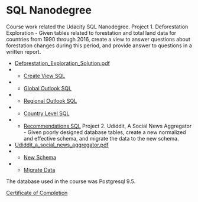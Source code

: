 # SQL Nanodegree
Course work related the Udacity SQL Nanodegree.
Project 1. Deforestation Exploration - Given tables related to forestation and total land data for countries from 1990 through 2016, create a view to answer questions about forestation changes during this period, and provide answer to questions in a written report.
* [Deforestation_Exploration_Solution.pdf](https://github.com/brian-sigurdson/udacity-nano-sql/tree/main/0_intro_to_sql/project/Deforestation_Exploration_Solution.pdf)
* * [Create View SQL](https://github.com/brian-sigurdson/udacity-nano-sql/blob/main/0_intro_to_sql/project/create_forestation_view.sql)
* * [Global Outlook SQL](https://github.com/brian-sigurdson/udacity-nano-sql/blob/main/0_intro_to_sql/project/global_situation.sql)
* * [Regional Outlook SQL](https://github.com/brian-sigurdson/udacity-nano-sql/blob/main/0_intro_to_sql/project/regional_outlook.sql)
* * [Country Level SQL](https://github.com/brian-sigurdson/udacity-nano-sql/blob/main/0_intro_to_sql/project/country_level_detail.sql)
* * [Recommendations SQL](https://github.com/brian-sigurdson/udacity-nano-sql/blob/main/0_intro_to_sql/project/recommendations.sql)
Project 2. Udiddit, A Social News Aggregator - Given poorly designed database tables, create a new normalized and effective schema, and migrate the data to the new schema.
* [Udiddit_a_social_news_aggregator.pdf](https://github.com/brian-sigurdson/udacity-nano-sql/tree/main/1_mgmt_rdbms_nosql/project/Udiddit_a_social_news_aggregator.pdf)
* * [New Schema](https://github.com/brian-sigurdson/udacity-nano-sql/blob/main/1_mgmt_rdbms_nosql/project/udiddit_ddl.sql)
* * [Migrate Data](https://github.com/brian-sigurdson/udacity-nano-sql/blob/main/1_mgmt_rdbms_nosql/project/udiddit_migration.sql)

The database used in the course was Postgresql 9.5.

[Certificate of Completion](https://confirm.udacity.com/KDDEUMDS)
